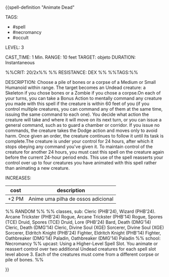 {{spell-definition "Animate Dead"

TAGS: 
  - #spell
  - #necromancy 
  - #occult

LEVEL: 3

CAST_TIME: 1 Min.
RANGE: 10 feet
TARGET: objeto
DURATION: Instantaneous

%%CRIT: 20/2x%%
%% RESISTANCE: DEX %%
%%TAGS:%%

DESCRIPTION:
Choose a pile of bones or a corpse of a Medium or Small Humanoid within range. The target becomes an Undead creature: a Skeleton if you chose bones or a Zombie if you chose a corpse.On each of your turns, you can take a Bonus Action to mentally command any creature you made with this spell if the creature is within 60 feet of you (if you control multiple creatures, you can command any of them at the same time, issuing the same command to each one). You decide what action the creature will take and where it will move on its next turn, or you can issue a general command, such as to guard a chamber or corridor. If you issue no commands, the creature takes the Dodge action and moves only to avoid harm. Once given an order, the creature continues to follow it until its task is complete.The creature is under your control for 24 hours, after which it stops obeying any command you've given it. To maintain control of the creature for another 24 hours, you must cast this spell on the creature again before the current 24-hour period ends. This use of the spell reasserts your control over up to four creatures you have animated with this spell rather than animating a new creature.

INCREASES:

| cost  | description                        |
| ----- | ---------------------------------- |
| +2 PM | Anime uma pilha de ossos adicional |


%% RANDOM
%%
%% classes, sub: Cleric (PHB'24), Wizard (PHB'24). Arcane Trickster (PHB'24) Rogue, Arcane Trickster (PHB'14) Rogue, Spores (TCE) Druid, Spores (TCE) Druid, Lore (PHB'24) Bard, Death (DMG'14) Cleric, Death (DMG'14) Cleric, Divine Soul (XGE) Sorcerer, Divine Soul (XGE) Sorcerer, Eldritch Knight (PHB'24) Fighter, Eldritch Knight (PHB'14) Fighter, Oathbreaker (DMG'14) Paladin, Oathbreaker (DMG'14) Paladin
%% school: Necromancy
%% upcast: Using a Higher-Level Spell Slot. You animate or reassert control over two additional Undead creatures for each spell slot level above 3. Each of the creatures must come from a different corpse or pile of bones.
%%


}}
